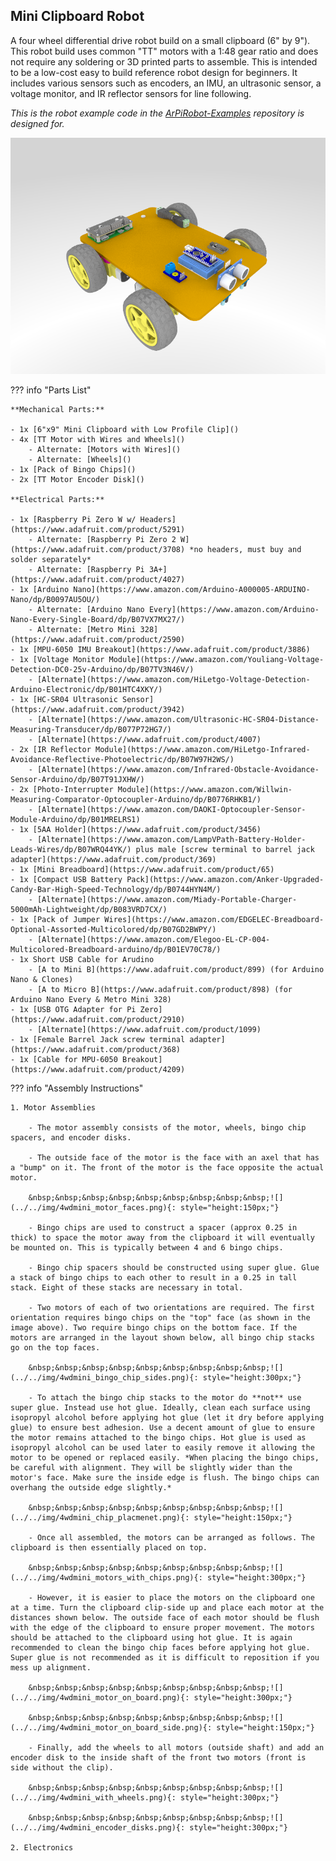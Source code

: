 
## Mini Clipboard Robot

A four wheel differential drive robot build on a small clipboard (6" by 9"). This robot build uses common "TT" motors with a 1:48 gear ratio and does not require any soldering or 3D printed parts to assemble. This is intended to be a low-cost easy to build reference robot design for beginners. It includes various sensors such as encoders, an IMU, an ultrasonic sensor, a voltage monitor, and IR reflector sensors for line following.

*This is the robot example code in the [ArPiRobot-Examples](https://github.com/ArPiRobot/ArPiRobot-Examples/) repository is designed for.*

![](../../img/4wd_mini_render.png)


??? info "Parts List"

    **Mechanical Parts:**

    - 1x [6"x9" Mini Clipboard with Low Profile Clip]()
    - 4x [TT Motor with Wires and Wheels]()
        - Alternate: [Motors with Wires]()
        - Alternate: [Wheels]()
    - 1x [Pack of Bingo Chips]()
    - 2x [TT Motor Encoder Disk]()

    **Electrical Parts:**

    - 1x [Raspberry Pi Zero W w/ Headers](https://www.adafruit.com/product/5291)
        - Alternate: [Raspberry Pi Zero 2 W](https://www.adafruit.com/product/3708) *no headers, must buy and solder separately*
        - Alternate: [Raspberry Pi 3A+](https://www.adafruit.com/product/4027)
    - 1x [Arduino Nano](https://www.amazon.com/Arduino-A000005-ARDUINO-Nano/dp/B0097AU5OU/)
        - Alternate: [Arduino Nano Every](https://www.amazon.com/Arduino-Nano-Every-Single-Board/dp/B07VX7MX27/)
        - Alternate: [Metro Mini 328](https://www.adafruit.com/product/2590)
    - 1x [MPU-6050 IMU Breakout](https://www.adafruit.com/product/3886)
    - 1x [Voltage Monitor Module](https://www.amazon.com/Youliang-Voltage-Detection-DC0-25v-Arduino/dp/B07TV3N46V/)
        - [Alternate](https://www.amazon.com/HiLetgo-Voltage-Detection-Arduino-Electronic/dp/B01HTC4XKY/)
    - 1x [HC-SR04 Ultrasonic Sensor](https://www.adafruit.com/product/3942)
        - [Alternate](https://www.amazon.com/Ultrasonic-HC-SR04-Distance-Measuring-Transducer/dp/B077P72HG7/)
        - [Alternate](https://www.adafruit.com/product/4007)
    - 2x [IR Reflector Module](https://www.amazon.com/HiLetgo-Infrared-Avoidance-Reflective-Photoelectric/dp/B07W97H2WS/)
        - [Alternate](https://www.amazon.com/Infrared-Obstacle-Avoidance-Sensor-Arduino/dp/B07T91JXHW/)
    - 2x [Photo-Interrupter Module](https://www.amazon.com/Willwin-Measuring-Comparator-Optocoupler-Arduino/dp/B0776RHKB1/)
        - [Alternate](https://www.amazon.com/DAOKI-Optocoupler-Sensor-Module-Arduino/dp/B01MRELRS1)
    - 1x [5AA Holder](https://www.adafruit.com/product/3456)
        - [Alternate](https://www.amazon.com/LampVPath-Battery-Holder-Leads-Wires/dp/B07WRQ44YK/) plus male [screw terminal to barrel jack adapter](https://www.adafruit.com/product/369)
    - 1x [Mini Breadboard](https://www.adafruit.com/product/65)
    - 1x [Compact USB Battery Pack](https://www.amazon.com/Anker-Upgraded-Candy-Bar-High-Speed-Technology/dp/B0744HYN4M/)
        - [Alternate](https://www.amazon.com/Miady-Portable-Charger-5000mAh-Lightweight/dp/B083VRD7CX/)
    - 1x [Pack of Jumper Wires](https://www.amazon.com/EDGELEC-Breadboard-Optional-Assorted-Multicolored/dp/B07GD2BWPY/)
        - [Alternate](https://www.amazon.com/Elegoo-EL-CP-004-Multicolored-Breadboard-arduino/dp/B01EV70C78/)
    - 1x Short USB Cable for Arudino
        - [A to Mini B](https://www.adafruit.com/product/899) (for Arduino Nano & Clones)
        - [A to Micro B](https://www.adafruit.com/product/898) (for Arduino Nano Every & Metro Mini 328)
    - 1x [USB OTG Adapter for Pi Zero](https://www.adafruit.com/product/2910)
        - [Alternate](https://www.adafruit.com/product/1099)
    - 1x [Female Barrel Jack screw terminal adapter](https://www.adafruit.com/product/368)
    - 1x [Cable for MPU-6050 Breakout](https://www.adafruit.com/product/4209)

??? info "Assembly Instructions"

    1. Motor Assemblies

        - The motor assembly consists of the motor, wheels, bingo chip spacers, and encoder disks.

        - The outside face of the motor is the face with an axel that has a "bump" on it. The front of the motor is the face opposite the actual motor.

        &nbsp;&nbsp;&nbsp;&nbsp;&nbsp;&nbsp;&nbsp;&nbsp;&nbsp;![](../../img/4wdmini_motor_faces.png){: style="height:150px;"}

        - Bingo chips are used to construct a spacer (approx 0.25 in thick) to space the motor away from the clipboard it will eventually be mounted on. This is typically between 4 and 6 bingo chips.

        - Bingo chip spacers should be constructed using super glue. Glue a stack of bingo chips to each other to result in a 0.25 in tall stack. Eight of these stacks are necessary in total.

        - Two motors of each of two orientations are required. The first orientation requires bingo chips on the "top" face (as shown in the image above). Two require bingo chips on the bottom face. If the motors are arranged in the layout shown below, all bingo chip stacks go on the top faces.

        &nbsp;&nbsp;&nbsp;&nbsp;&nbsp;&nbsp;&nbsp;&nbsp;&nbsp;![](../../img/4wdmini_bingo_chip_sides.png){: style="height:300px;"}

        - To attach the bingo chip stacks to the motor do **not** use super glue. Instead use hot glue. Ideally, clean each surface using isopropyl alcohol before applying hot glue (let it dry before applying glue) to ensure best adhesion. Use a decent amount of glue to ensure the motor remains attached to the bingo chips. Hot glue is used as isopropyl alcohol can be used later to easily remove it allowing the motor to be opened or replaced easily. *When placing the bingo chips, be careful with alignment. They will be slightly wider than the motor's face. Make sure the inside edge is flush. The bingo chips can overhang the outside edge slightly.*

        &nbsp;&nbsp;&nbsp;&nbsp;&nbsp;&nbsp;&nbsp;&nbsp;&nbsp;![](../../img/4wdmini_chip_placmenet.png){: style="height:150px;"}

        - Once all assembled, the motors can be arranged as follows. The clipboard is then essentially placed on top.

        &nbsp;&nbsp;&nbsp;&nbsp;&nbsp;&nbsp;&nbsp;&nbsp;&nbsp;![](../../img/4wdmini_motors_with_chips.png){: style="height:300px;"}

        - However, it is easier to place the motors on the clipboard one at a time. Turn the clipboard clip-side up and place each motor at the distances shown below. The outside face of each motor should be flush with the edge of the clipboard to ensure proper movement. The motors should be attached to the clipboard using hot glue. It is again recommended to clean the bingo chip faces before applying hot glue. Super glue is not recommended as it is difficult to reposition if you mess up alignment.

        &nbsp;&nbsp;&nbsp;&nbsp;&nbsp;&nbsp;&nbsp;&nbsp;&nbsp;![](../../img/4wdmini_motor_on_board.png){: style="height:300px;"}

        &nbsp;&nbsp;&nbsp;&nbsp;&nbsp;&nbsp;&nbsp;&nbsp;&nbsp;![](../../img/4wdmini_motor_on_board_side.png){: style="height:150px;"}

        - Finally, add the wheels to all motors (outside shaft) and add an encoder disk to the inside shaft of the front two motors (front is side without the clip).

        &nbsp;&nbsp;&nbsp;&nbsp;&nbsp;&nbsp;&nbsp;&nbsp;&nbsp;![](../../img/4wdmini_with_wheels.png){: style="height:300px;"}

        &nbsp;&nbsp;&nbsp;&nbsp;&nbsp;&nbsp;&nbsp;&nbsp;&nbsp;![](../../img/4wdmini_encoder_disks.png){: style="height:300px;"}

    2. Electronics
    

